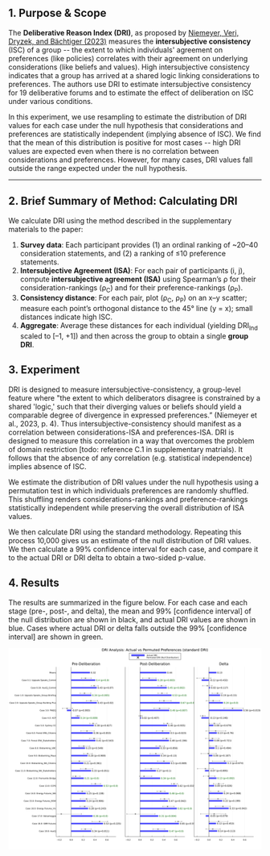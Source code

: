 ## 1. Purpose & Scope

The **Deliberative Reason Index (DRI)**, as proposed by [Niemeyer, Veri, Dryzek, and Bächtiger (2023)](https://doi.org/10.1017/S0003055423000023) measures the **intersubjective consistency** (ISC) of a group -- the extent to which individuals' agreement on preferences (like policies) correlates with their agreement on underlying considerations (like beliefs and values). High intersubjective consistency indicates that a group has arrived at a shared logic linking considerations to preferences. The authors use DRI to estimate intersubjective consistency for 19 deliberative forums and to estimate the effect of deliberation on ISC under various conditions.

In this experiment, we use resampling to estimate the distribution of DRI values for each case under the null hypothesis that considerations and preferences are statistically independent (implying absence of ISC). We find that the mean of this distribution is positive for most cases -- high DRI values are expected even when there is no correlation between considerations and preferences. However, for many cases, DRI values fall outside the range expected under the null hypothesis.

----

## 2. Brief Summary of Method: Calculating DRI

We calculate DRI using the method described in the supplementary materials to the paper:

1. **Survey data**: Each participant provides (1) an ordinal ranking of ~20–40 consideration statements, and (2) a ranking of ≤10 preference statements.
2. **Intersubjective Agreement (ISA)**: For each pair of participants (i, j), compute **intersubjective agreement (ISA)** using Spearman’s ρ for their consideration-rankings (ρ<sub>C</sub>) and for their preference-rankings (ρ<sub>P</sub>).
3. **Consistency distance**: For each pair, plot (ρ<sub>C</sub>, ρ<sub>P</sub>) on an x–y scatter; measure each point’s orthogonal distance to the 45° line (y = x); small distances indicate high ISC.
4. **Aggregate**: Average these distances for each individual (yielding DRI<sub>Ind</sub> scaled to [–1, +1]) and then across the group to obtain a single **group DRI**.

## 3. Experiment

DRI is designed to measure intersubjective-consistency, a group-level feature where "the extent to which deliberators disagree is constrained by a shared 'logic,' such that their diverging values or beliefs should yield a comparable degree of divergence in expressed preferences.” (Niemeyer et al., 2023, p. 4). Thus intersubjective-consistency should manifest as a correlation between considerations-ISA and preferences-ISA. DRI is designed to measure this correlation in a way that overcomes the problem of domain restriction [todo: reference C.1 in supplementary matrials). It follows that the absence of any correlation (e.g. statistical independence) implies absence of ISC.

We estimate the distribution of DRI values under the null hypothesis using a permutation test in which individuals preferences are randomly shuffled.  This shuffling renders considerations-rankings and preference-rankings statistically independent while preserving the overall distribution of ISA values.

We then calculate DRI using the standard methodology. Repeating this process 10,000 gives us an estimate of the null distribution of DRI values. We then calculate a 99% confidence interval for each case, and compare it to the actual DRI or DRI delta to obtain a two-sided p-value.


## 4. Results

The results are summarized in the figure below. For each case and each stage (pre-, post-, and delta), the mean and 99% [confidence interval] of the null distribution are shown in black, and actual DRI values are shown in blue. Cases where actual DRI or delta falls outside the 99% [confidence interval] are shown in green.

![Figure 1. Chart of Overall Results](../published-output/permuted-preferences/dri-comparison-permuted-preferences-standard.png)













